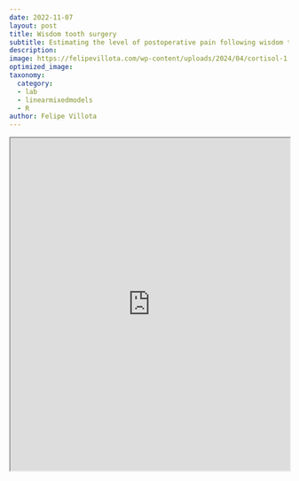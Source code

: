 ```yaml
---
date: 2022-11-07
layout: post
title: Wisdom tooth surgery
subtitle: Estimating the level of postoperative pain following wisdom tooth surgery using fixed-effect predictors, considering the clustering of treatment hospitals.
description: 
image: https://felipevillota.com/wp-content/uploads/2024/04/cortisol-1.png
optimized_image: 
taxonomy:
  category: 
  - lab
  - linearmixedmodels
  - R
author: Felipe Villota
---
```



 <iframe src="https://docs.google.com/viewer?url=https://felipevillota.com/wp-content/uploads/2024/04/LAB2_mixed_lm_wisdom.pdf&embedded=true" width="100%" height="600px"></iframe>
